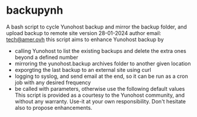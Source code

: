 # backupynh
A bash script to cycle Yunohost backup and mirror the backup folder, and upload backup to remote site
version 28-01-2024
author email: tech@amer.ovh
this script aims to enhance Yunohost backup by 
- calling Yunohost to list the existing backups and delete the extra ones beyond a defined number
- mirroring the yunohost.backup archives folder to another given location
- exporgting the last backup to an external site using curl
- logging to syslog, and send email at the end, so it can be run as a cron job with any desired frequency
- be called with parameters, otherwise use the following default values 
This script is provided as a courtesy to the Yunohost community, and without any warranty. Use-it at your own responsibility.
Don't hesitate also to propose enhancements.
